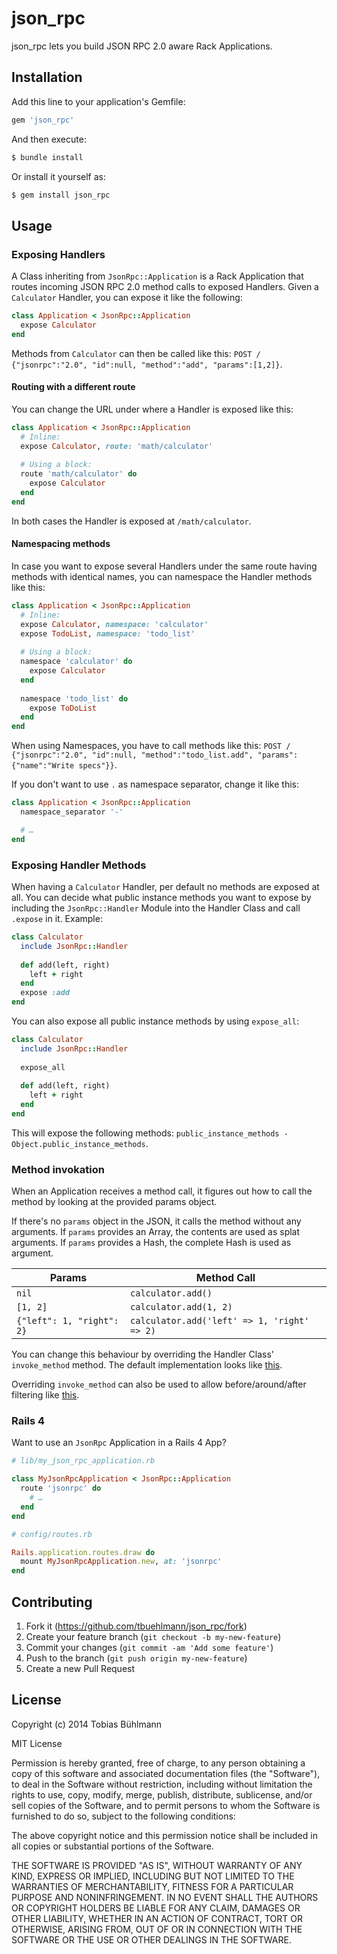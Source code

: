 # json_rpc

json_rpc lets you build JSON RPC 2.0 aware Rack Applications.

## Installation

Add this line to your application's Gemfile:

```ruby
gem 'json_rpc'
```

And then execute:

```sh
$ bundle install
```

Or install it yourself as:

```sh
$ gem install json_rpc
```

## Usage

### Exposing Handlers

A Class inheriting from `JsonRpc::Application` is a Rack Application that routes incoming JSON RPC 2.0 method calls to exposed Handlers. Given a `Calculator` Handler, you can expose it like the following:

```ruby
class Application < JsonRpc::Application
  expose Calculator
end
```

Methods from `Calculator` can then be called like this: `POST / {"jsonrpc":"2.0", "id":null, "method":"add", "params":[1,2]}`.

#### Routing with a different route

You can change the URL under where a Handler is exposed like this:

```ruby
class Application < JsonRpc::Application
  # Inline:
  expose Calculator, route: 'math/calculator'
  
  # Using a block:
  route 'math/calculator' do
    expose Calculator
  end
end
```

In both cases the Handler is exposed at `/math/calculator`.

#### Namespacing methods

In case you want to expose several Handlers under the same route having methods with identical names, you can namespace the Handler methods like this:

```ruby
class Application < JsonRpc::Application
  # Inline:
  expose Calculator, namespace: 'calculator'
  expose TodoList, namespace: 'todo_list'
  
  # Using a block:
  namespace 'calculator' do
    expose Calculator
  end
  
  namespace 'todo_list' do
    expose ToDoList
  end
end
```

When using Namespaces, you have to call methods like this: `POST / {"jsonrpc":"2.0", "id":null, "method":"todo_list.add", "params":{"name":"Write specs"}}`.

If you don't want to use `.` as namespace separator, change it like this:

```ruby
class Application < JsonRpc::Application
  namespace_separator '-'

  # …
end
```

### Exposing Handler Methods

When having a `Calculator` Handler, per default no methods are exposed at all. You can decide what public instance methods you want to expose by including the `JsonRpc::Handler` Module into the Handler Class and call `.expose` in it. Example:

```ruby
class Calculator
  include JsonRpc::Handler
  
  def add(left, right)
    left + right
  end
  expose :add
end
```

You can also expose all public instance methods by using `expose_all`:

```ruby
class Calculator
  include JsonRpc::Handler
  
  expose_all
  
  def add(left, right)
    left + right
  end
end
```

This will expose the following methods: `public_instance_methods - Object.public_instance_methods`.

### Method invokation

When an Application receives a method call, it figures out how to call the method by looking at the provided params object. 

If there's no `params` object in the JSON, it calls the method without any arguments.
If `params` provides an Array, the contents are used as splat arguments.
If `params` provides a Hash, the complete Hash is used as argument.

| Params                     | Method Call                                 |
| -------------------------- | ------------------------------------------- |
| `nil`                      | `calculator.add()`                          |
| `[1, 2]`                   | `calculator.add(1, 2)`                      |
| `{"left": 1, "right": 2}`  | `calculator.add('left' => 1, 'right' => 2)` |

You can change this behaviour by overriding the Handler Class' `invoke_method` method. The default implementation looks like [this](https://github.com/tbuehlmann/json_rpc/blob/c845257bc01839d410e9a03f45dcba1187aa9853/lib/json_rpc/handler.rb#L48-L57 "Method Invokation").

Overriding `invoke_method` can also be used to allow before/around/after filtering like [this](https://gist.github.com/tbuehlmann/35a8f1564aa6f4b88624 "Filtering").

### Rails 4

Want to use an `JsonRpc` Application in a Rails 4 App?

```ruby
# lib/my_json_rpc_application.rb

class MyJsonRpcApplication < JsonRpc::Application
  route 'jsonrpc' do
    # …
  end
end
```

```ruby
# config/routes.rb

Rails.application.routes.draw do
  mount MyJsonRpcApplication.new, at: 'jsonrpc'
end
```

## Contributing

1. Fork it (https://github.com/tbuehlmann/json_rpc/fork)
2. Create your feature branch (`git checkout -b my-new-feature`)
3. Commit your changes (`git commit -am 'Add some feature'`)
4. Push to the branch (`git push origin my-new-feature`)
5. Create a new Pull Request

## License

Copyright (c) 2014 Tobias Bühlmann

MIT License

Permission is hereby granted, free of charge, to any person obtaining
a copy of this software and associated documentation files (the
"Software"), to deal in the Software without restriction, including
without limitation the rights to use, copy, modify, merge, publish,
distribute, sublicense, and/or sell copies of the Software, and to
permit persons to whom the Software is furnished to do so, subject to
the following conditions:

The above copyright notice and this permission notice shall be
included in all copies or substantial portions of the Software.

THE SOFTWARE IS PROVIDED "AS IS", WITHOUT WARRANTY OF ANY KIND,
EXPRESS OR IMPLIED, INCLUDING BUT NOT LIMITED TO THE WARRANTIES OF
MERCHANTABILITY, FITNESS FOR A PARTICULAR PURPOSE AND
NONINFRINGEMENT. IN NO EVENT SHALL THE AUTHORS OR COPYRIGHT HOLDERS BE
LIABLE FOR ANY CLAIM, DAMAGES OR OTHER LIABILITY, WHETHER IN AN ACTION
OF CONTRACT, TORT OR OTHERWISE, ARISING FROM, OUT OF OR IN CONNECTION
WITH THE SOFTWARE OR THE USE OR OTHER DEALINGS IN THE SOFTWARE.
